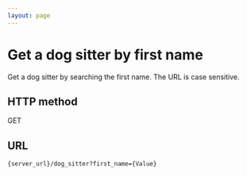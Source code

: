 ```yaml
---
layout: page
---
```


# Get a dog sitter by first name

Get a dog sitter by searching the first name. The URL is case sensitive.

## HTTP method

GET

## URL

```shell
{server_url}/dog_sitter?first_name={Value}
```